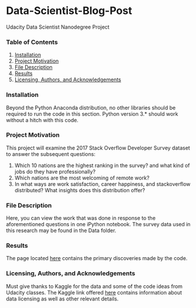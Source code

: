 # **Data-Scientist-Blog-Post**

Udacity Data Scientist Nanodegree Project

### Table of Contents

1. [Installation](#Installation)
2. [Project Motivation](#Motivation) 
3. [File Description](#Files)
4. [Results](#Results)
5. [Licensing, Authors, and Acknowledgements
](#Licensing)

### Installation<a name="Installation"></a>

Beyond the Python Anaconda distribution, no other libraries should be required to run the code in this section. Python version 3.* should work without a hitch with this code.

### Project Motivation<a name="Motivation"></a>

This project will examine the 2017 Stack Overflow Developer Survey dataset to answer the subsequent questions:
1. Which 10 nations are the highest ranking in the survey? and what kind of jobs do they have professionally?
2. Which nations are the most welcoming of remote work?
3. In what ways are work satisfaction, career happiness, and stackoverflow distributed? What insights does this distribution offer?

### File Description<a name="Files"></a>

Here, you can view the work that was done in response to the aforementioned questions in one iPython notebook. The survey data used in this research may be found in the Data folder.

### Results<a name="Results"></a>

The page located [here](https://medium.com/@aparajitasrinivasan/data-analysis-of-stack-overflow-developer-survey-2017-2ec4588225bc) contains the primary discoveries made by the code.

### Licensing, Authors, and Acknowledgements<a name="Licensing"></a>

Must give thanks to Kaggle for the data and some of the code ideas from Udacity classes. The Kaggle link offered [here](https://www.kaggle.com/datasets/stackoverflow/so-survey-2017) contains information about data licensing as well as other relevant details.
